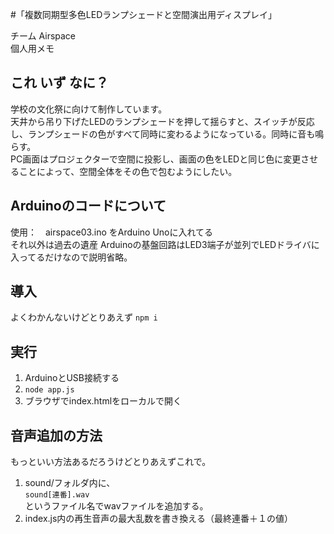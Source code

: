 #「複数同期型多色LEDランプシェードと空間演出用ディスプレイ」

チーム Airspace  
個人用メモ

## これ いず なに？

学校の文化祭に向けて制作しています。  
天井から吊り下げたLEDのランプシェードを押して揺らすと、スイッチが反応し、ランプシェードの色がすべて同時に変わるようになっている。同時に音も鳴らす。  
PC画面はプロジェクターで空間に投影し、画面の色をLEDと同じ色に変更させることによって、空間全体をその色で包むようにしたい。  

## Arduinoのコードについて

使用：　airspace03.ino をArduino Unoに入れてる  
それ以外は過去の遺産
Arduinoの基盤回路はLED3端子が並列でLEDドライバに入ってるだけなので説明省略。

## 導入
よくわかんないけどとりあえず `npm i` 

## 実行

1. ArduinoとUSB接続する
2. `node app.js`
3. ブラウザでindex.htmlをローカルで開く

## 音声追加の方法
もっといい方法あるだろうけどとりあえずこれで。
1. sound/フォルダ内に、  
     `sound[連番].wav`  
    というファイル名でwavファイルを追加する。
2. index.js内の再生音声の最大乱数を書き換える（最終連番＋１の値）
